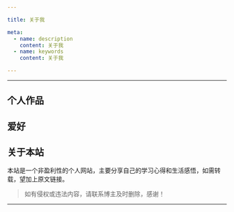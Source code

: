 ```yaml
---

title: 关于我

meta:
  - name: description
    content: 关于我
  - name: keywords
    content: 关于我

---
```


---

## 个人作品

## 爱好

## 关于本站

本站是一个非盈利性的个人网站，主要分享自己的学习心得和生活感悟，如需转载，望加上原文链接。

> 如有侵权或违法内容，请联系博主及时删除，感谢！

---
